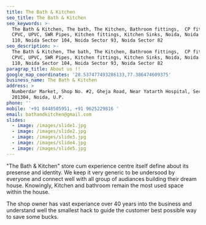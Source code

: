 ```yaml
---
title: The Bath & Kitchen
seo_title: The Bath & Kitchen
seo_keywords: >-
  The Bath & Kitchen, The bath, The Kitchen, Bathroom fittings,  CP fittings,
  CPVC, UPVC, SWR Pipes, Kitchen fittings, Kitchen Sinks, Noida, Noida Sector
  110, Noida Sector 104, Noida Sector 93, Noida Sector 82
seo_description: >-
  The Bath & Kitchen, The bath, The Kitchen, Bathroom fittings,  CP fittings,
  CPVC, UPVC, SWR Pipes, Kitchen fittings, Kitchen Sinks, Noida, Noida Sector
  110, Noida Sector 104, Noida Sector 93, Noida Sector 82
paragrap_title: About us !!
google_map_coordinates: '28.537477493286133,77.386474609375'
business_name: The Bath & Kitchen
address: >
  Numberdar Market, Shop No. #2, Gheja Road, Near Yatarth Hospital, Sector 110,
  201304, Noida, U.P.
phone: ''
mobile: '+91 8448505951, +91 9625229816 '
email: bathandkitchen@gmail.com
slides:
  - image: /images/slide1.jpg
  - image: /images/slide2.jpg
  - image: /images/slide3.jpg
  - image: /images/slide4.jpg
  - image: /images/slide5.jpg
---
```

"The Bath & Kitchen" store cum experience centre itself define about its presense and identity. We keep it very generic to be undersood by everyone and connect well with all group of audiances building their dream house. Knowingly, Kitchen and bathroom remain the most used space within the house.

The shop owner has vast experiance over 40 years into the business and understand well the smallest hack to guide the customer best possible way to save some bucks.
